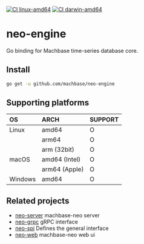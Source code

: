 
[![CI linux-amd64](https://github.com/machbase/neo-engine/actions/workflows/ci-linux-amd64.yml/badge.svg)](https://github.com/machbase/neo-engine/actions/workflows/ci-linux-amd64.yml)
[![CI darwin-amd64](https://github.com/machbase/neo-engine/actions/workflows/ci-darwin-amd64.yml/badge.svg)](https://github.com/machbase/neo-engine/actions/workflows/ci-darwin-amd64.yml)

# neo-engine

Go binding for Machbase time-series database core.

## Install

```sh
go get -u github.com/machbase/neo-engine
```

## Supporting platforms

| OS       | ARCH          | SUPPORT     |
|:---------|:--------------|-------------|
| Linux    | amd64         | O           |
|          | arm64         | O           |
|          | arm (32bit)   | O           |
| macOS    | amd64 (Intel) | O           |
|          | arm64 (Apple) | O           |
| Windows  | amd64         | O           |  

## Related projects

- [neo-server](https://github.com/machbase/neo-server) machbase-neo server
- [neo-grpc](https://github.com/machbase/neo-grpc) gRPC interface
- [neo-spi](https://github.com/machbase/neo-spi) Defines the general interface
- [neo-web](https://github.com/machbase/neo-web) machbase-neo web ui
